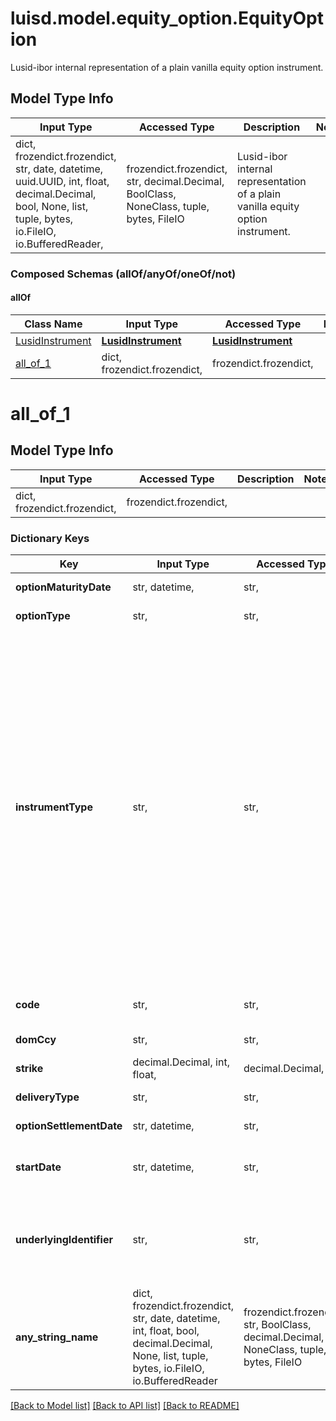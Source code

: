 # luisd.model.equity_option.EquityOption

Lusid-ibor internal representation of a plain vanilla equity option instrument.

## Model Type Info
Input Type | Accessed Type | Description | Notes
------------ | ------------- | ------------- | -------------
dict, frozendict.frozendict, str, date, datetime, uuid.UUID, int, float, decimal.Decimal, bool, None, list, tuple, bytes, io.FileIO, io.BufferedReader,  | frozendict.frozendict, str, decimal.Decimal, BoolClass, NoneClass, tuple, bytes, FileIO | Lusid-ibor internal representation of a plain vanilla equity option instrument. | 

### Composed Schemas (allOf/anyOf/oneOf/not)
#### allOf
Class Name | Input Type | Accessed Type | Description | Notes
------------- | ------------- | ------------- | ------------- | -------------
[LusidInstrument](LusidInstrument.md) | [**LusidInstrument**](LusidInstrument.md) | [**LusidInstrument**](LusidInstrument.md) |  | 
[all_of_1](#all_of_1) | dict, frozendict.frozendict,  | frozendict.frozendict,  |  | 

# all_of_1

## Model Type Info
Input Type | Accessed Type | Description | Notes
------------ | ------------- | ------------- | -------------
dict, frozendict.frozendict,  | frozendict.frozendict,  |  | 

### Dictionary Keys
Key | Input Type | Accessed Type | Description | Notes
------------ | ------------- | ------------- | ------------- | -------------
**optionMaturityDate** | str, datetime,  | str,  | The maturity date of the option. | value must conform to RFC-3339 date-time
**optionType** | str,  | str,  | The available values are: None, Call, Put | must be one of ["None", "Call", "Put", ] 
**instrumentType** | str,  | str,  | The available values are: QuotedSecurity, InterestRateSwap, FxForward, Future, ExoticInstrument, FxOption, CreditDefaultSwap, InterestRateSwaption, Bond, EquityOption, FixedLeg, FloatingLeg, BespokeCashFlowsLeg, Unknown, TermDeposit, ContractForDifference, EquitySwap, CashPerpetual, CapFloor, CashSettled, CdsIndex, Basket, FundingLeg, CrossCurrencySwap, FxSwap, ForwardRateAgreement, SimpleInstrument, Repo, Equity, ExchangeTradedOption | must be one of ["QuotedSecurity", "InterestRateSwap", "FxForward", "Future", "ExoticInstrument", "FxOption", "CreditDefaultSwap", "InterestRateSwaption", "Bond", "EquityOption", "FixedLeg", "FloatingLeg", "BespokeCashFlowsLeg", "Unknown", "TermDeposit", "ContractForDifference", "EquitySwap", "CashPerpetual", "CapFloor", "CashSettled", "CdsIndex", "Basket", "FundingLeg", "CrossCurrencySwap", "FxSwap", "ForwardRateAgreement", "SimpleInstrument", "Repo", "Equity", "ExchangeTradedOption", ] 
**code** | str,  | str,  | The identifying code for the equity underlying, e.g. &#x27;IBM.N&#x27;. | 
**domCcy** | str,  | str,  | The domestic currency of the instrument. | 
**strike** | decimal.Decimal, int, float,  | decimal.Decimal,  | The strike of the option. | value must be a 64 bit float
**deliveryType** | str,  | str,  | The available values are: Cash, Physical | must be one of ["Cash", "Physical", ] 
**optionSettlementDate** | str, datetime,  | str,  | The settlement date of the option. | value must conform to RFC-3339 date-time
**startDate** | str, datetime,  | str,  | The start date of the instrument. This is normally synonymous with the trade-date. | value must conform to RFC-3339 date-time
**underlyingIdentifier** | str,  | str,  | The available values are: LusidInstrumentId, Isin, Sedol, Cusip, ClientInternal, Figi, RIC, QuotePermId, REDCode, BBGId, ICECode | must be one of ["LusidInstrumentId", "Isin", "Sedol", "Cusip", "ClientInternal", "Figi", "RIC", "QuotePermId", "REDCode", "BBGId", "ICECode", ] 
**any_string_name** | dict, frozendict.frozendict, str, date, datetime, int, float, bool, decimal.Decimal, None, list, tuple, bytes, io.FileIO, io.BufferedReader | frozendict.frozendict, str, BoolClass, decimal.Decimal, NoneClass, tuple, bytes, FileIO | any string name can be used but the value must be the correct type | [optional]

[[Back to Model list]](../../README.md#documentation-for-models) [[Back to API list]](../../README.md#documentation-for-api-endpoints) [[Back to README]](../../README.md)

